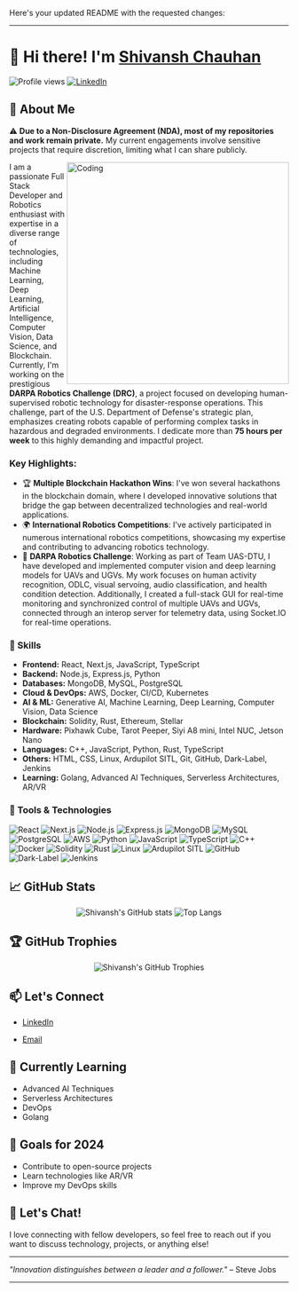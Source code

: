 Here's your updated README with the requested changes:

---

# 👋 Hi there! I'm [Shivansh Chauhan](https://github.com/Programmer-Shivansh)

![Profile views](https://komarev.com/ghpvc/?username=Programmer-Shivansh&color=brightgreen)
[![LinkedIn](https://img.shields.io/badge/LinkedIn-0077B5?logo=linkedin&logoColor=white)](https://www.linkedin.com/in/shivansh-chauhan-07014b244/
)
<!-- [![Website](https://img.shields.io/badge/Website-FF7139?style=flat&logo=firefox&logoColor=white)](https://portfolio-tanishq.vercel.app/) -->

## 🚀 About Me

⚠️ **Due to a Non-Disclosure Agreement (NDA), most of my repositories and work remain private.** My current engagements involve sensitive projects that require discretion, limiting what I can share publicly.

<img align="right" alt="Coding" width="400" src="https://media.giphy.com/media/qgQUggAC3Pfv687qPC/giphy.gif">

I am a passionate Full Stack Developer and Robotics enthusiast with expertise in a diverse range of technologies, including Machine Learning, Deep Learning, Artificial Intelligence, Computer Vision, Data Science, and Blockchain. Currently, I'm working on the prestigious **DARPA Robotics Challenge (DRC)**, a project focused on developing human-supervised robotic technology for disaster-response operations. This challenge, part of the U.S. Department of Defense's strategic plan, emphasizes creating robots capable of performing complex tasks in hazardous and degraded environments. I dedicate more than **75 hours per week** to this highly demanding and impactful project.

### Key Highlights:

- 🏆 **Multiple Blockchain Hackathon Wins**: I've won several hackathons in the blockchain domain, where I developed innovative solutions that bridge the gap between decentralized technologies and real-world applications.
- 🌍 **International Robotics Competitions**: I've actively participated in numerous international robotics competitions, showcasing my expertise and contributing to advancing robotics technology.
- 🔭 **DARPA Robotics Challenge**: Working as part of Team UAS-DTU, I have developed and implemented computer vision and deep learning models for UAVs and UGVs. My work focuses on human activity recognition, ODLC, visual servoing, audio classification, and health condition detection. Additionally, I created a full-stack GUI for real-time monitoring and synchronized control of multiple UAVs and UGVs, connected through an interop server for telemetry data, using Socket.IO for real-time operations.

### 🌟 Skills

- **Frontend:** React, Next.js, JavaScript, TypeScript
- **Backend:** Node.js, Express.js, Python
- **Databases:** MongoDB, MySQL, PostgreSQL
- **Cloud & DevOps:** AWS, Docker, CI/CD, Kubernetes
- **AI & ML:** Generative AI, Machine Learning, Deep Learning, Computer Vision, Data Science
- **Blockchain:** Solidity, Rust, Ethereum, Stellar
- **Hardware:** Pixhawk Cube, Tarot Peeper, Siyi A8 mini, Intel NUC, Jetson Nano
- **Languages:** C++, JavaScript, Python, Rust, TypeScript
- **Others:** HTML, CSS, Linux, Ardupilot SITL, Git, GitHub, Dark-Label, Jenkins
- **Learning:** Golang, Advanced AI Techniques, Serverless Architectures, AR/VR

### 🔧 Tools & Technologies

![React](https://img.shields.io/badge/React-20232A?style=for-the-badge&logo=react&logoColor=61DAFB)
![Next.js](https://img.shields.io/badge/Next.js-000000?style=for-the-badge&logo=nextdotjs&logoColor=white)
![Node.js](https://img.shields.io/badge/Node.js-43853D?style=for-the-badge&logo=nodedotjs&logoColor=white)
![Express.js](https://img.shields.io/badge/Express.js-404D59?style=for-the-badge)
![MongoDB](https://img.shields.io/badge/MongoDB-4EA94B?style=for-the-badge&logo=mongodb&logoColor=white)
![MySQL](https://img.shields.io/badge/MySQL-4479A1?style=for-the-badge&logo=mysql&logoColor=white)
![PostgreSQL](https://img.shields.io/badge/PostgreSQL-316192?style=for-the-badge&logo=postgresql&logoColor=white)
![AWS](https://img.shields.io/badge/AWS-232F3E?style=for-the-badge&logo=amazon-aws&logoColor=white)
![Python](https://img.shields.io/badge/Python-3776AB?style=for-the-badge&logo=python&logoColor=white)
![JavaScript](https://img.shields.io/badge/JavaScript-323330?style=for-the-badge&logo=javascript&logoColor=F7DF1E)
![TypeScript](https://img.shields.io/badge/TypeScript-007ACC?style=for-the-badge&logo=typescript&logoColor=white)
![C++](https://img.shields.io/badge/C++-00599C?style=for-the-badge&logo=cplusplus&logoColor=white)
![Docker](https://img.shields.io/badge/Docker-2496ED?style=for-the-badge&logo=docker&logoColor=white)
![Solidity](https://img.shields.io/badge/Solidity-363636?style=for-the-badge&logo=solidity&logoColor=white)
![Rust](https://img.shields.io/badge/Rust-000000?style=for-the-badge&logo=rust&logoColor=white)
![Linux](https://img.shields.io/badge/Linux-FCC624?style=for-the-badge&logo=linux&logoColor=black)
![Ardupilot SITL](https://img.shields.io/badge/Ardupilot_SITL-3671A2?style=for-the-badge&logo=arduino&logoColor=white)
![GitHub](https://img.shields.io/badge/GitHub-181717?style=for-the-badge&logo=github&logoColor=white)
![Dark-Label](https://img.shields.io/badge/Dark_Label-404040?style=for-the-badge&logo=darkreader&logoColor=white)
![Jenkins](https://img.shields.io/badge/Jenkins-D24939?style=for-the-badge&logo=jenkins&logoColor=white)

## 📈 GitHub Stats

<p align="center">
  <img src="https://github-readme-stats.vercel.app/api?username=Programmer-Shivansh&show_icons=true&theme=radical" alt="Shivansh's GitHub stats" />
  <img src="https://github-readme-stats.vercel.app/api/top-langs/?username=Programmer-Shivansh&layout=compact&theme=radical" alt="Top Langs" />
</p>

## 🏆 GitHub Trophies

<p align="center">
  <img src="https://github-profile-trophy.vercel.app/?username=Programmer-Shivansh&theme=onedark" alt="Shivansh's GitHub Trophies" />
</p>

## 📫 Let's Connect

- [LinkedIn](https://www.linkedin.com/in/shivansh-chauhan-07014b244/)

- [Email](mailto:shivanshchauhan2005@gmail.com)

## 🌱 Currently Learning

- Advanced AI Techniques
- Serverless Architectures
- DevOps
- Golang

## 🎯 Goals for 2024

- Contribute to open-source projects
- Learn technologies like AR/VR
- Improve my DevOps skills

## 💬 Let's Chat!

I love connecting with fellow developers, so feel free to reach out if you want to discuss technology, projects, or anything else!

---

*"Innovation distinguishes between a leader and a follower."* – Steve Jobs

---
